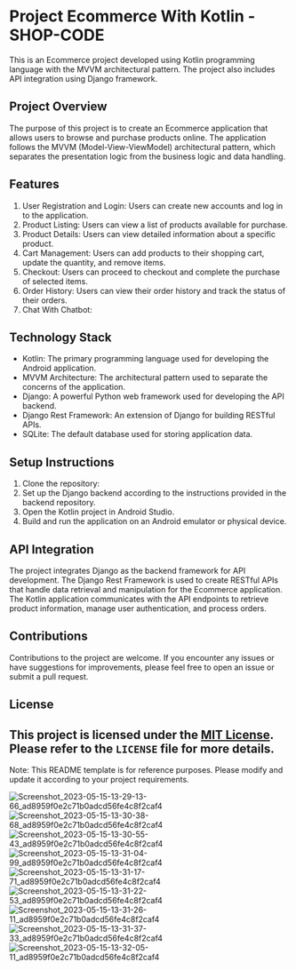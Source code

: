 # Project Ecommerce With Kotlin - SHOP-CODE

This is an Ecommerce project developed using Kotlin programming language with the MVVM architectural pattern. The project also includes API integration using Django framework.

## Project Overview
The purpose of this project is to create an Ecommerce application that allows users to browse and purchase products online. The application follows the MVVM (Model-View-ViewModel) architectural pattern, which separates the presentation logic from the business logic and data handling.

## Features
1. User Registration and Login: Users can create new accounts and log in to the application.
2. Product Listing: Users can view a list of products available for purchase.
3. Product Details: Users can view detailed information about a specific product.
4. Cart Management: Users can add products to their shopping cart, update the quantity, and remove items.
5. Checkout: Users can proceed to checkout and complete the purchase of selected items.
6. Order History: Users can view their order history and track the status of their orders.
7. Chat With Chatbot: 

## Technology Stack
- Kotlin: The primary programming language used for developing the Android application.
- MVVM Architecture: The architectural pattern used to separate the concerns of the application.
- Django: A powerful Python web framework used for developing the API backend.
- Django Rest Framework: An extension of Django for building RESTful APIs.
- SQLite: The default database used for storing application data.

## Setup Instructions
1. Clone the repository:
2. Set up the Django backend according to the instructions provided in the backend repository.
3. Open the Kotlin project in Android Studio.
4. Build and run the application on an Android emulator or physical device.

## API Integration
The project integrates Django as the backend framework for API development. The Django Rest Framework is used to create RESTful APIs that handle data retrieval and manipulation for the Ecommerce application. The Kotlin application communicates with the API endpoints to retrieve product information, manage user authentication, and process orders.

## Contributions
Contributions to the project are welcome. If you encounter any issues or have suggestions for improvements, please feel free to open an issue or submit a pull request.

## License
This project is licensed under the [MIT License](https://opensource.org/licenses/MIT). Please refer to the `LICENSE` file for more details.
---
Note: This README template is for reference purposes. Please modify and update it according to your project requirements.

![Screenshot_2023-05-15-13-29-13-66_ad8959f0e2c71b0adcd56fe4c8f2caf4](https://github.com/DucHienIT/Project-Ecommerce-With-Kotlin---SHOP-CODE/assets/88640081/7aef3380-3dfa-4f7f-9aa9-a9ed961d80b3)
![Screenshot_2023-05-15-13-30-38-68_ad8959f0e2c71b0adcd56fe4c8f2caf4](https://github.com/DucHienIT/Project-Ecommerce-With-Kotlin---SHOP-CODE/assets/88640081/e92ad70c-4760-4a37-ba47-9017dfed6f24)
![Screenshot_2023-05-15-13-30-55-43_ad8959f0e2c71b0adcd56fe4c8f2caf4](https://github.com/DucHienIT/Project-Ecommerce-With-Kotlin---SHOP-CODE/assets/88640081/7954b5a5-8b17-4c5e-bca6-60ba00981ada)
![Screenshot_2023-05-15-13-31-04-99_ad8959f0e2c71b0adcd56fe4c8f2caf4](https://github.com/DucHienIT/Project-Ecommerce-With-Kotlin---SHOP-CODE/assets/88640081/6686fa56-4303-465c-83d0-f802bc484c17)
![Screenshot_2023-05-15-13-31-17-71_ad8959f0e2c71b0adcd56fe4c8f2caf4](https://github.com/DucHienIT/Project-Ecommerce-With-Kotlin---SHOP-CODE/assets/88640081/55fadea3-f438-46e6-9a54-3091b7e12f23)
![Screenshot_2023-05-15-13-31-22-53_ad8959f0e2c71b0adcd56fe4c8f2caf4](https://github.com/DucHienIT/Project-Ecommerce-With-Kotlin---SHOP-CODE/assets/88640081/d16e4e4e-35f0-4801-84a9-545585835bbd)
![Screenshot_2023-05-15-13-31-26-11_ad8959f0e2c71b0adcd56fe4c8f2caf4](https://github.com/DucHienIT/Project-Ecommerce-With-Kotlin---SHOP-CODE/assets/88640081/8ff42dc6-0ee2-47db-890c-3b3aed4ecd2e)
![Screenshot_2023-05-15-13-31-37-33_ad8959f0e2c71b0adcd56fe4c8f2caf4](https://github.com/DucHienIT/Project-Ecommerce-With-Kotlin---SHOP-CODE/assets/88640081/6cdf24e0-24e3-49c8-9ef7-ce44b8345feb)
![Screenshot_2023-05-15-13-32-05-11_ad8959f0e2c71b0adcd56fe4c8f2caf4](https://github.com/DucHienIT/Project-Ecommerce-With-Kotlin---SHOP-CODE/assets/88640081/c926e5ff-2a36-48eb-b5ac-fdc15ccc85a2)
